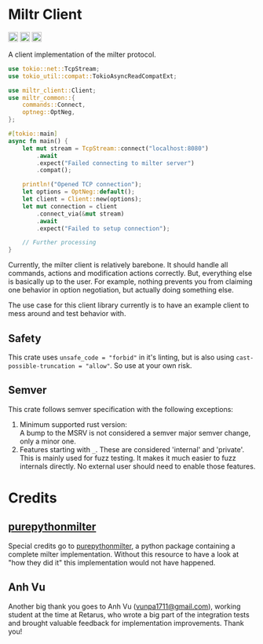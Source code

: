 # Miltr Client

[<img alt="github" src="https://img.shields.io/badge/github-girstenbrei/miltr/client-8da0cb?style=for-the-badge&labelColor=555555&logo=github" height="20">](https://github.com/girstenbrei/miltr/tree/main/client)
[<img alt="crates.io" src="https://img.shields.io/crates/v/miltr_client.svg?style=for-the-badge&color=fc8d62&logo=rust" height="20">](https://crates.io/crates/miltr-client)
[<img alt="docs.rs" src="https://img.shields.io/badge/docs.rs-miltr_--_client-66c2a5?style=for-the-badge&labelColor=555555&logo=docs.rs" height="20">](https://docs.rs/miltr-client)

A client implementation of the milter protocol.

```rust no_run
use tokio::net::TcpStream;
use tokio_util::compat::TokioAsyncReadCompatExt;

use miltr_client::Client;
use miltr_common::{
    commands::Connect,
    optneg::OptNeg,
};

#[tokio::main]
async fn main() {
    let mut stream = TcpStream::connect("localhost:8080")
        .await
        .expect("Failed connecting to milter server")
        .compat();

    println!("Opened TCP connection");
    let options = OptNeg::default();
    let client = Client::new(options);
    let mut connection = client
        .connect_via(&mut stream)
        .await
        .expect("Failed to setup connection");

    // Further processing
}
```

Currently, the milter client is relatively barebone. It should handle all
commands, actions and modification actions correctly. But, everything else is
basically up to the user. For example, nothing prevents you from claiming one
behavior in option negotiation, but actually doing something else.

The use case for this client library currently is to have an example client to
mess around and test behavior with.

## Safety
This crate uses `unsafe_code = "forbid"` in it's linting, but is also using
`cast-possible-truncation = "allow"`. So use at your own risk.

## Semver
This crate follows semver specification with the following exceptions:

1. Minimum supported rust version: \
   A bump to the MSRV is not considered a semver major semver change, only a minor one.
2. Features starting with `_`. These are considered 'internal' and 'private'. This
   is mainly used for fuzz testing. It makes it much easier to fuzz internals directly.
   No external user should need to enable those features.


# Credits

## [purepythonmilter](https://github.com/gertvdijk/purepythonmilter/tree/develop)
Special credits go to [purepythonmilter](https://github.com/gertvdijk/purepythonmilter/tree/develop),
a python package containing a complete milter implementation. Without this resource to have a look
at "how they did it" this implementation would not have happened.

## Anh Vu
Another big thank you goes to Anh Vu (<vunpa1711@gmail.com>), working student at the time at Retarus, who wrote a big
part of the integration tests and brought valuable feedback for implementation improvements. Thank you!
